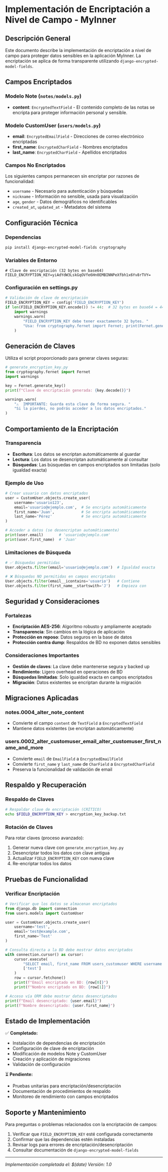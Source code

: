# Implementación de Encriptación a Nivel de Campo - MyInner

## Descripción General

Este documento describe la implementación de encriptación a nivel de campo para proteger datos sensibles en la aplicación MyInner. La encriptación se aplica de forma transparente utilizando `django-encrypted-model-fields`.

## Campos Encriptados

### Modelo Note (`notes/models.py`)
- **content**: `EncryptedTextField` - El contenido completo de las notas se encripta para proteger información personal y sensible.

### Modelo CustomUser (`users/models.py`)
- **email**: `EncryptedEmailField` - Direcciones de correo electrónico encriptadas
- **first_name**: `EncryptedCharField` - Nombres encriptados
- **last_name**: `EncryptedCharField` - Apellidos encriptados

### Campos No Encriptados
Los siguientes campos permanecen sin encriptar por razones de funcionalidad:
- `username` - Necesario para autenticación y búsquedas
- `nickname` - Información no sensible, usada para visualización
- `age`, `gender` - Datos demográficos no identificables
- `created_at`, `updated_at` - Metadatos del sistema

## Configuración Técnica

### Dependencias
```bash
pip install django-encrypted-model-fields cryptography
```

### Variables de Entorno
```env
# Clave de encriptación (32 bytes en base64)
FIELD_ENCRYPTION_KEY=yiAdYdW3LskGqOVfe6Hn0EMBINNPeXfbh1x6Yv8rTVY=
```

### Configuración en settings.py
```python
# Validación de clave de encriptación
FIELD_ENCRYPTION_KEY = config('FIELD_ENCRYPTION_KEY')
if len(FIELD_ENCRYPTION_KEY.encode()) != 44:  # 32 bytes en base64 = 44 caracteres
    import warnings
    warnings.warn(
        "FIELD_ENCRYPTION_KEY debe tener exactamente 32 bytes. "
        "Usa: from cryptography.fernet import Fernet; print(Fernet.generate_key())"
    )
```

## Generación de Claves

Utiliza el script proporcionado para generar claves seguras:

```python
# generate_encryption_key.py
from cryptography.fernet import Fernet
import warnings

key = Fernet.generate_key()
print(f"Clave de encriptación generada: {key.decode()}")

warnings.warn(
    "⚠️  IMPORTANTE: Guarda esta clave de forma segura. "
    "Si la pierdes, no podrás acceder a los datos encriptados."
)
```

## Comportamiento de la Encriptación

### Transparencia
- **Escritura**: Los datos se encriptan automáticamente al guardar
- **Lectura**: Los datos se desencriptan automáticamente al consultar
- **Búsquedas**: Las búsquedas en campos encriptados son limitadas (solo igualdad exacta)

### Ejemplo de Uso
```python
# Crear usuario con datos encriptados
user = CustomUser.objects.create_user(
    username='usuario123',
    email='usuario@ejemplo.com',  # Se encripta automáticamente
    first_name='Juan',            # Se encripta automáticamente
    last_name='Pérez'             # Se encripta automáticamente
)

# Acceder a datos (se desencriptan automáticamente)
print(user.email)       # 'usuario@ejemplo.com'
print(user.first_name)  # 'Juan'
```

### Limitaciones de Búsqueda
```python
# ✅ Búsquedas permitidas
User.objects.filter(email='usuario@ejemplo.com')  # Igualdad exacta

# ❌ Búsquedas NO permitidas en campos encriptados
User.objects.filter(email__icontains='usuario')   # Contiene
User.objects.filter(first_name__startswith='J')   # Empieza con
```

## Seguridad y Consideraciones

### Fortalezas
- **Encriptación AES-256**: Algoritmo robusto y ampliamente aceptado
- **Transparencia**: Sin cambios en la lógica de aplicación
- **Protección en reposo**: Datos seguros en la base de datos
- **Protección contra dump**: Respaldos de BD no exponen datos sensibles

### Consideraciones Importantes
- **Gestión de claves**: La clave debe mantenerse segura y backed up
- **Rendimiento**: Ligero overhead en operaciones de BD
- **Búsquedas limitadas**: Solo igualdad exacta en campos encriptados
- **Migración**: Datos existentes se encriptan durante la migración

## Migraciones Aplicadas

### notes.0004_alter_note_content
- Convierte el campo `content` de `TextField` a `EncryptedTextField`
- Mantiene datos existentes (se encriptan automáticamente)

### users.0002_alter_customuser_email_alter_customuser_first_name_and_more
- Convierte `email` de `EmailField` a `EncryptedEmailField`
- Convierte `first_name` y `last_name` de `CharField` a `EncryptedCharField`
- Preserva la funcionalidad de validación de email

## Respaldo y Recuperación

### Respaldo de Claves
```bash
# Respaldar clave de encriptación (CRÍTICO)
echo $FIELD_ENCRYPTION_KEY > encryption_key_backup.txt
```

### Rotación de Claves
Para rotar claves (proceso avanzado):
1. Generar nueva clave con `generate_encryption_key.py`
2. Desencriptar todos los datos con clave antigua
3. Actualizar `FIELD_ENCRYPTION_KEY` con nueva clave
4. Re-encriptar todos los datos

## Pruebas de Funcionalidad

### Verificar Encriptación
```python
# Verificar que los datos se almacenan encriptados
from django.db import connection
from users.models import CustomUser

user = CustomUser.objects.create_user(
    username='test', 
    email='test@example.com',
    first_name='Test'
)

# Consulta directa a la BD debe mostrar datos encriptados
with connection.cursor() as cursor:
    cursor.execute(
        "SELECT email, first_name FROM users_customuser WHERE username = %s", 
        ['test']
    )
    row = cursor.fetchone()
    print(f"Email encriptado en BD: {row[0]}")
    print(f"Nombre encriptado en BD: {row[1]}")

# Acceso vía ORM debe mostrar datos desencriptados
print(f"Email desencriptado: {user.email}")
print(f"Nombre desencriptado: {user.first_name}")
```

## Estado de Implementación

✅ **Completado:**
- Instalación de dependencias de encriptación
- Configuración de clave de encriptación
- Modificación de modelos Note y CustomUser
- Creación y aplicación de migraciones
- Validación de configuración

⏳ **Pendiente:**
- Pruebas unitarias para encriptación/desencriptación
- Documentación de procedimientos de respaldo
- Monitoreo de rendimiento con campos encriptados

## Soporte y Mantenimiento

Para preguntas o problemas relacionados con la encriptación de campos:
1. Verificar que `FIELD_ENCRYPTION_KEY` esté configurada correctamente
2. Confirmar que las dependencias estén instaladas
3. Revisar logs para errores de encriptación/desencriptación
4. Consultar documentación de `django-encrypted-model-fields`

---
*Implementación completada el: $(date)*
*Versión: 1.0*